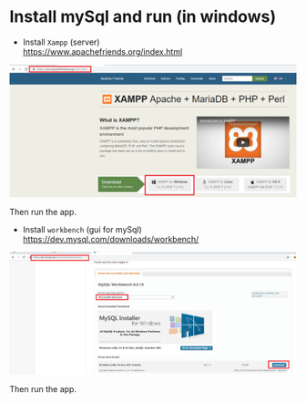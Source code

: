 # Install mySql and run (in windows)
* Install `Xampp` (server)   
https://www.apachefriends.org/index.html   

![picture](step1.png)   
   
Then run the app.

* Install `workbench` (gui for mySql) 
https://dev.mysql.com/downloads/workbench/   

![picture](step2.png)   

Then run the app. 